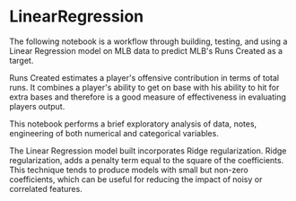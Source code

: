 # LinearRegression

The following notebook is a workflow through building, testing, and using a Linear Regression model on MLB data to predict MLB's Runs Created as a target. 

  Runs Created estimates a player's offensive contribution in terms of total runs. 
  It combines a player's ability to get on base with his ability to hit for extra bases and therefore is a good measure of effectiveness in evaluating players output.

This notebook performs a brief exploratory analysis of data, notes, engineering of both numerical and categorical variables. 

The Linear Regression model built incorporates Ridge regularization.
  Ridge regularization, adds a penalty term equal to the square of the coefficients. 
  This technique tends to produce models with small but non-zero coefficients, which can be useful for reducing the impact of noisy or correlated features.
